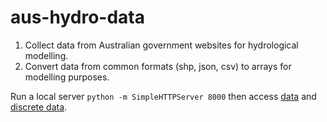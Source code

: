 # aus-hydro-data
1. Collect data from Australian government websites for hydrological modelling.
2. Convert data from common formats (shp, json, csv) to arrays for modelling purposes.

Run a local server ```python -m SimpleHTTPServer 8000``` then access [data](http://localhost:8000/web/map.html) and [discrete data](http://localhost:8000/web/chosen_map.html).

